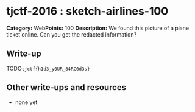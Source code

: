 # tjctf-2016 : sketch-airlines-100

**Category:** Web**Points:** 100
**Description:** We found this picture of a plane ticket online. Can you get the redacted information?

## Write-up

TODO`tjctf{h1d3_y0UR_84RC0d3s}`

## Other write-ups and resources

* none yet